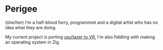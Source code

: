 # Perigee
(she/her) I'm a half-blood furry, programmist and a digital artist who has no idea what they are doing.

My current project is porting [osu!lazer to VR.](https://www.youtube.com/watch?v=buh7JBEfMFc)
I'm also fiddling with making an operating system in Zig.